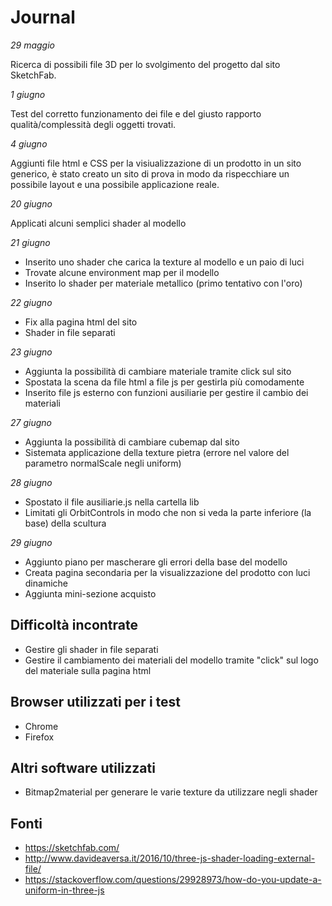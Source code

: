 # Journal

*29 maggio*

Ricerca di possibili file 3D per lo svolgimento del progetto dal sito SketchFab.

*1 giugno*

Test del corretto funzionamento dei file e del giusto rapporto qualità/complessità degli oggetti trovati.

*4 giugno*

Aggiunti file html e CSS per la visiualizzazione di un prodotto in un sito generico, è stato creato un sito di prova in modo da rispecchiare un possibile layout e una possibile applicazione reale.

*20 giugno*

Applicati alcuni semplici shader al modello

*21 giugno*

* Inserito uno shader che carica la texture al modello e un paio di luci
* Trovate alcune environment map per il modello
* Inserito lo shader per materiale metallico (primo tentativo con l'oro)

*22 giugno*

* Fix alla pagina html del sito
* Shader in file separati

*23 giugno*

* Aggiunta la possibilità di cambiare materiale tramite click sul sito
* Spostata la scena da file html a file js per gestirla più comodamente
* Inserito file js esterno con funzioni ausiliarie per gestire il cambio dei materiali

*27 giugno*

* Aggiunta la possibilità di cambiare cubemap dal sito
* Sistemata applicazione della texture pietra (errore nel valore del parametro normalScale negli uniform)

*28 giugno*

* Spostato il file ausiliarie.js nella cartella lib
* Limitati gli OrbitControls in modo che non si veda la parte inferiore (la base) della scultura

*29 giugno*

* Aggiunto piano per mascherare gli errori della base del modello
* Creata pagina secondaria per la visualizzazione del prodotto con luci dinamiche
* Aggiunta mini-sezione acquisto

## Difficoltà incontrate

* Gestire gli shader in file separati
* Gestire il cambiamento dei materiali del modello tramite "click" sul logo del materiale sulla pagina html

## Browser utilizzati per i test

* Chrome
* Firefox

## Altri software utilizzati

* Bitmap2material per generare le varie texture da utilizzare negli shader

## Fonti

* https://sketchfab.com/
* http://www.davideaversa.it/2016/10/three-js-shader-loading-external-file/
* https://stackoverflow.com/questions/29928973/how-do-you-update-a-uniform-in-three-js
